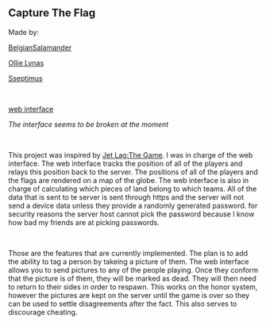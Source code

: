 ## Capture The Flag

Made by:

[BelgianSalamander](https://github.com/BelgianSalamander)

[Ollie Lynas](https://github.com/ollielynas)

[Sseptimus](https://github.com/Sseptimus)

<br>

[web interface](https://sseptimus.github.io/CTF/)

*The interface seems to be broken at the moment*

<br>

This project was inspired by [Jet Lag:The Game](https://www.youtube.com/@jetlagthegame). I was in charge of the web interface. The web interface tracks the position of all of the players and relays this position back to the server. The positions of all of the players and the flags are rendered on a map of the globe. The web interface is also in charge of calculating which pieces of land belong to which teams. All of the data that is sent to te server is sent through https and the server will not send a device data unless they provide a randomly generated password. for security reasons the server host cannot pick the password because I know how bad my friends are at picking passwords. 

<br>

Those are the features that are currently implemented. The plan is to add the ability to tag a person by takeing a picture of them. The web interface allows you to send pictures to any of the people playing. Once they conform that the picture is of them, they will be marked as dead. They will then need to return to their sides in order to respawn. This works on the honor system, however the pictures are kept on the server until the game is over so they can be used to settle disagreements after the fact. This also serves to discourage cheating. 


<!-- LAST EDITED Wed Nov  8 14:36:38 2023 LAST EDITED-->